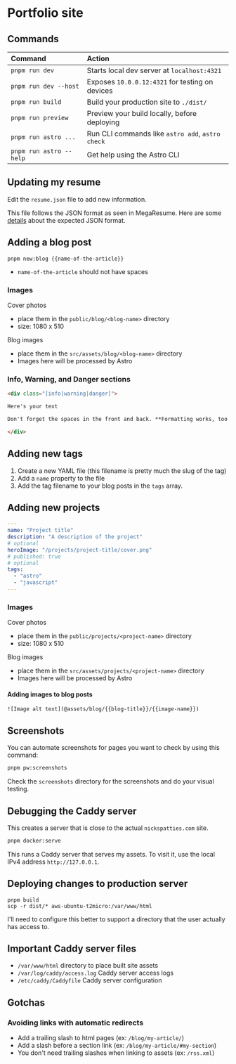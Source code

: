 # Portfolio site

## Commands

| Command                 | Action                                           |
| :---------------------- | :----------------------------------------------- |
| `pnpm run dev`          | Starts local dev server at `localhost:4321`      |
| `pnpm run dev --host`   | Exposes `10.0.0.12:4321` for testing on devices  |
| `pnpm run build`        | Build your production site to `./dist/`          |
| `pnpm run preview`      | Preview your build locally, before deploying     |
| `pnpm run astro ...`    | Run CLI commands like `astro add`, `astro check` |
| `pnpm run astro --help` | Get help using the Astro CLI                     |

## Updating my resume

Edit the `resume.json` file to add new information.

This file follows the JSON format as seen in MegaResume. Here are some [details](https://github.com/NicksPatties/megaresume/blob/e798e819630448d1169ac10f0216da609a3c2eae/src/data/data.ts) about the expected JSON format.

## Adding a blog post

`pnpm new:blog {{name-of-the-article}}`

- `name-of-the-article` should not have spaces

### Images

Cover photos

- place them in the `public/blog/<blog-name>` directory
- size: 1080 x 510

Blog images

- place them in the `src/assets/blog/<blog-name>` directory
- Images here will be processed by Astro

### Info, Warning, and Danger sections

```md
<div class="[info|warning|danger]">

Here's your text

Don't forget the spaces in the front and back. **Formatting works, too!**

</div>
```

## Adding new tags

1. Create a new YAML file (this filename is pretty much the slug of the tag)
2. Add a `name` property to the file
3. Add the tag filename to your blog posts in the `tags` array.

## Adding new projects

```yml
---
name: "Project title"
description: "A description of the project"
# optional
heroImage: "/projects/project-title/cover.png"
# published: true
# optional
tags:
  - "astro"
  - "javascript"
---
```

### Images

Cover photos

- place them in the `public/projects/<project-name>` directory
- size: 1080 x 510

Blog images

- place them in the `src/assets/projects/<project-name>` directory
- Images here will be processed by Astro

#### Adding images to blog posts

`![Image alt text](@assets/blog/{{blog-title}}/{{image-name}})`

## Screenshots

You can automate screenshots for pages you want to check by using this command:

```sh
pnpm pw:screenshots
```

Check the `screenshots` directory for the screenshots and do your visual testing.

## Debugging the Caddy server

This creates a server that is close to the actual `nickspatties.com` site.

```sh
pnpm docker:serve
```

This runs a Caddy server that serves my assets. To visit it, use the local IPv4 address `http://127.0.0.1`.

## Deploying changes to production server

```
pnpm build
scp -r dist/* aws-ubuntu-t2micro:/var/www/html
```

I'll need to configure this better to support a directory that the user actually has access to.

## Important Caddy server files

- `/var/www/html` directory to place built site assets
- `/var/log/caddy/access.log` Caddy server access logs
- `/etc/caddy/Caddyfile` Caddy server configuration

## Gotchas

### Avoiding links with automatic redirects

- Add a trailing slash to html pages (ex: `/blog/my-article/`)
- Add a slash before a section link (ex: `/blog/my-article/#my-section`)
- You don't need trailing slashes when linking to assets (ex: `/rss.xml`)
